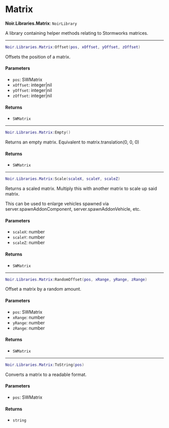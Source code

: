 # Matrix

**Noir.Libraries.Matrix**: `NoirLibrary`

A library containing helper methods relating to Stormworks matrices.

***

```lua
Noir.Libraries.Matrix:Offset(pos, xOffset, yOffset, zOffset)
```

Offsets the position of a matrix.

#### Parameters

* `pos`: SWMatrix
* `xOffset`: integer|nil
* `yOffset`: integer|nil
* `zOffset`: integer|nil

#### Returns

* `SWMatrix`

***

```lua
Noir.Libraries.Matrix:Empty()
```

Returns an empty matrix. Equivalent to matrix.translation(0, 0, 0)

#### Returns

* `SWMatrix`

***

```lua
Noir.Libraries.Matrix:Scale(scaleX, scaleY, scaleZ)
```

Returns a scaled matrix. Multiply this with another matrix to scale up said matrix.

This can be used to enlarge vehicles spawned via server.spawnAddonComponent, server.spawnAddonVehicle, etc.

#### Parameters

* `scaleX`: number
* `scaleY`: number
* `scaleZ`: number

#### Returns

* `SWMatrix`

***

```lua
Noir.Libraries.Matrix:RandomOffset(pos, xRange, yRange, zRange)
```

Offset a matrix by a random amount.

#### Parameters

* `pos`: SWMatrix
* `xRange`: number
* `yRange`: number
* `zRange`: number

#### Returns

* `SWMatrix`

***

```lua
Noir.Libraries.Matrix:ToString(pos)
```

Converts a matrix to a readable format.

#### Parameters

* `pos`: SWMatrix

#### Returns

* `string`
